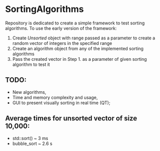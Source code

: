 # SortingAlgorithms
Repository is dedicated to create a simple framework to test sorting algorithms. To use the early version of the framework:

1. Create *Unsorted* object with range passed as a parameter to create a random vector of integers in the specified range
2. Create an algorithm object from any of the implemented sorting algorithms
3. Pass the created vector in Step 1. as a parameter of given sorting algorithm to test it

## TODO:
* New algorithms,
* Time and memory complexity and usage,
* GUI to present visually sorting in real time (QT);

## Average times for unsorted vector of size 10,000:
- std::sort() ~ 3 ms
- bubble_sort ~ 2.6 s